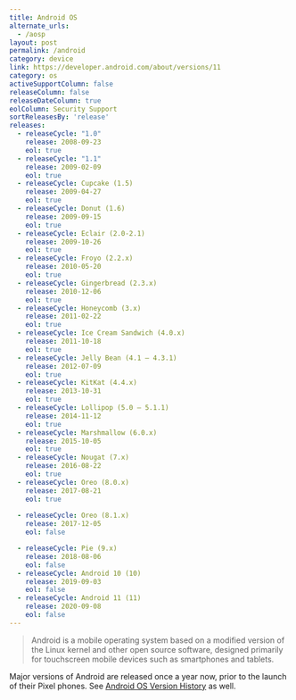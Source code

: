 ```yaml
---
title: Android OS
alternate_urls:
  - /aosp
layout: post
permalink: /android
category: device
link: https://developer.android.com/about/versions/11
category: os
activeSupportColumn: false
releaseColumn: false
releaseDateColumn: true
eolColumn: Security Support
sortReleasesBy: 'release'
releases:
  - releaseCycle: "1.0"
    release: 2008-09-23
    eol: true
  - releaseCycle: "1.1"
    release: 2009-02-09
    eol: true
  - releaseCycle: Cupcake (1.5)
    release: 2009-04-27
    eol: true
  - releaseCycle: Donut (1.6)
    release: 2009-09-15
    eol: true
  - releaseCycle: Eclair (2.0-2.1)
    release: 2009-10-26
    eol: true
  - releaseCycle: Froyo (2.2.x)
    release: 2010-05-20
    eol: true
  - releaseCycle: Gingerbread (2.3.x)
    release: 2010-12-06
    eol: true
  - releaseCycle: Honeycomb (3.x)
    release: 2011-02-22
    eol: true
  - releaseCycle: Ice Cream Sandwich (4.0.x)
    release: 2011-10-18
    eol: true
  - releaseCycle: Jelly Bean (4.1 – 4.3.1)
    release: 2012-07-09
    eol: true
  - releaseCycle: KitKat (4.4.x)
    release: 2013-10-31
    eol: true
  - releaseCycle: Lollipop (5.0 – 5.1.1)
    release: 2014-11-12
    eol: true
  - releaseCycle: Marshmallow (6.0.x)
    release: 2015-10-05
    eol: true
  - releaseCycle: Nougat (7.x)
    release: 2016-08-22
    eol: true
  - releaseCycle: Oreo (8.0.x)
    release: 2017-08-21
    eol: true
    
  - releaseCycle: Oreo (8.1.x)
    release: 2017-12-05
    eol: false

  - releaseCycle: Pie (9.x)
    release: 2018-08-06
    eol: false
  - releaseCycle: Android 10 (10)
    release: 2019-09-03
    eol: false
  - releaseCycle: Android 11 (11)
    release: 2020-09-08
    eol: false
---
```


>Android is a mobile operating system based on a modified version of the Linux kernel and other open source software, designed primarily for touchscreen mobile devices such as smartphones and tablets.

Major versions of Android are released once a year now, prior to the launch of their Pixel phones. See [Android OS Version History](https://en.wikipedia.org/wiki/Android_version_history) as well.
